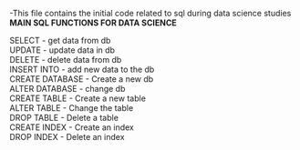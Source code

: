 -This file contains the initial code related to sql during data science studies
<br>
**MAIN SQL FUNCTIONS FOR DATA SCIENCE**

SELECT  - get data from db
<br>
UPDATE - update data in db
<br>
DELETE - delete data from db
<br>
INSERT INTO - add new data to the db
<br>
CREATE DATABASE - Create a new db
<br>
ALTER DATABASE - change db
<br>
CREATE TABLE - Create a new table
<br>
ALTER TABLE - Change the table
<br>
DROP TABLE - Delete a table
<br>
CREATE INDEX - Create an index
<br>
DROP INDEX - Delete an index<br><br><br>
